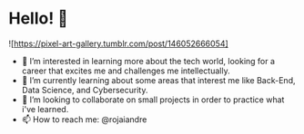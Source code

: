 # Hello! 👋

![https://pixel-art-gallery.tumblr.com/post/146052666054]
- 👀 I’m interested in learning more about the tech world, looking for a career that excites me and challenges me intellectually.
- 🌱 I’m currently learning about some areas that interest me like Back-End, Data Science, and Cybersecurity.
- 💞️ I’m looking to collaborate on small projects in order to practice what i've learned.
- 📫 How to reach me: @rojaiandre

<!---
Iajor/Iajor is a ✨ special ✨ repository because its `README.md` (this file) appears on your GitHub profile.
You can click the Preview link to take a look at your changes.
--->
